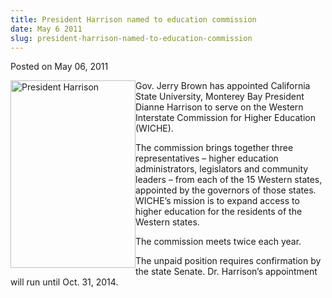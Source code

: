```yaml
---
title: President Harrison named to education commission
date: May 6 2011
slug: president-harrison-named-to-education-commission
---
```


 



<span class="date">Posted on May 06, 2011    </span>
<p><img alt="President Harrison" src="https://news.csumb.edu/sites/default/files/65/attachments/news/images/harrison1_approved_sm.jpg" style="float:left; width:200px; height:300px"/></p>
<p>Gov. Jerry Brown has appointed California State University,
Monterey Bay President Dianne Harrison to serve on the Western
Interstate Commission for Higher Education (WICHE).</p>
<p>The commission brings together three representatives &#x2013; higher
education administrators, legislators and community leaders &#x2013; from
each of the 15 Western states, appointed by the governors of those
states. WICHE&#x2019;s mission is to expand access to higher education for
the residents of the Western states.</p>
<p>The commission meets twice each year.</p>
<p>The unpaid position requires confirmation by the state Senate.
Dr. Harrison&#x2019;s appointment will run until Oct. 31, 2014.<br>
&#xA0;</br></p>





 
